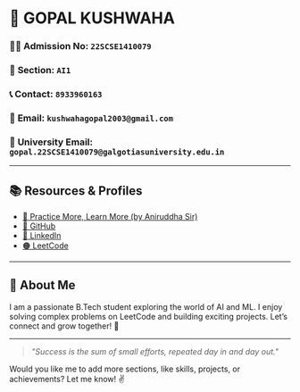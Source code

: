 # 🎯 **GOPAL KUSHWAHA**

### 🧑‍🎓 **Admission No:** `22SCSE1410079`  
### 🏫 **Section:** `AI1`  
### 📞 **Contact:** `8933960163`  
### 📩 **Email:** `kushwahagopal2003@gmail.com`  
### 🏫 **University Email:** `gopal.22SCSE1410079@galgotiasuniversity.edu.in`  

---

## 📚 **Resources & Profiles**

- [📘 Practice More, Learn More (by Aniruddha Sir)](https://leetcode.com/discuss/study-guide/1177039/practice-more-learn-more-study-guide-interview-preparation-using-leetcode)
- [🐙 GitHub](https://github.com/Gopalkushwaha1)
- [💼 LinkedIn](https://www.linkedin.com/in/gopalkushwaha07/)
- [🟠 LeetCode](https://leetcode.com/u/G0PAL07/)

---

## 🚀 **About Me**

I am a passionate B.Tech student exploring the world of AI and ML. I enjoy solving complex problems on LeetCode and building exciting projects. Let’s connect and grow together! 🌱

---

> _"Success is the sum of small efforts, repeated day in and day out."_

Would you like me to add more sections, like skills, projects, or achievements? Let me know! ✌️
